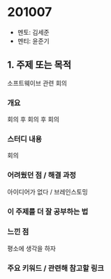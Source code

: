 # 201007

- 멘토: 김세준
- 멘티: 윤준기

## 1. 주제 또는 목적

소프트웨이브 관련 회의

### 개요

회의 후 회의 후 회의

### 스터디 내용

회의

### 어려웠던 점 / 해결 과정

아이디어가 없다 / 브레인스토밍

### 이 주제를 더 잘 공부하는 법

### 느낀 점

평소에 생각을 하자

### 주요 키워드 / 관련해 참고할 링크